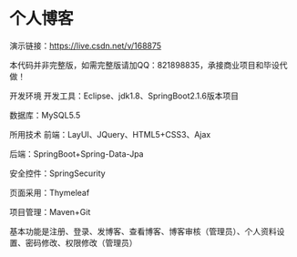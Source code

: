 # 个人博客

演示链接：https://live.csdn.net/v/168875

本代码并非完整版，如需完整版请加QQ：821898835，承接商业项目和毕设代做！

开发环境
开发工具：Eclipse、jdk1.8、SpringBoot2.1.6版本项目

数据库：MySQL5.5

所用技术
前端：LayUI、JQuery、HTML5+CSS3、Ajax

后端：SpringBoot+Spring-Data-Jpa

安全控件：SpringSecurity

页面采用：Thymeleaf

项目管理：Maven+Git

基本功能是注册、登录、发博客、查看博客、博客审核（管理员）、个人资料设置、密码修改、权限修改（管理员）



